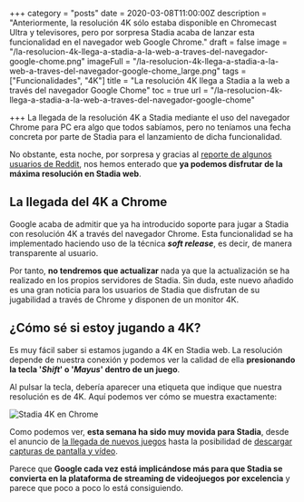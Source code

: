 +++
category = "posts"
date = 2020-03-08T11:00:00Z
description = "Anteriormente, la resolución 4K sólo estaba disponible en Chromecast Ultra y televisores, pero por sorpresa Stadia acaba de lanzar esta funcionalidad en el navegador web Google Chrome."
draft = false
image = "/la-resolucion-4k-llega-a-stadia-a-la-web-a-traves-del-navegador-google-chome.png"
imageFull = "/la-resolucion-4k-llega-a-stadia-a-la-web-a-traves-del-navegador-google-chome_large.png"
tags = ["Funcionalidades", "4K"]
title = "La resolución 4K llega a Stadia a la web a través del navegador Google Chome"
toc = true
url = "/la-resolucion-4k-llega-a-stadia-a-la-web-a-traves-del-navegador-google-chome"

+++
La llegada de la resolución 4K a Stadia mediante el uso del navegador Chrome para PC era algo que todos sabíamos, pero no teníamos una fecha concreta por parte de Stadia para el lanzamiento de dicha funcionalidad. 

No obstante, esta noche, por sorpresa y gracias al <a class="u-anchor" href="https://www.reddit.com/r/Stadia/comments/fdr8ct/4k_on_chrome_is_here/" target="_blank" rel="nofollow noopener">reporte de algunos usuarios de Reddit</a>, nos hemos enterado que **ya podemos disfrutar de la máxima resolución en Stadia web**.

## La llegada del 4K a Chrome

Google acaba de admitir que ya ha introducido soporte para jugar a Stadia con resolución 4K a través del navegador Chrome. Esta funcionalidad se ha implementado haciendo uso de la técnica **_soft release_**, es decir, de manera transparente al usuario.

Por tanto, **no tendremos que actualizar** nada ya que la actualización se ha realizado en los propios servidores de Stadia. Sin duda, este nuevo añadido es una gran noticia para los usuarios de Stadia que disfrutan de su jugabilidad a través de Chrome y disponen de un monitor 4K.

## ¿Cómo sé si estoy jugando a 4K?

Es muy fácil saber si estamos jugando a 4K en Stadia web. La resolución depende de nuestra conexión y podemos ver la calidad de ella **presionando la tecla '_Shift_' o '_Mayus_' dentro de un juego**. 

Al pulsar la tecla, debería aparecer una etiqueta que indique que nuestra resolución es de 4K. Aquí podemos ver cómo se muestra exactamente:

<img class="u-borderImage u-lazyload lazyload" loading="lazy" data-src="/la-resolucion-4k-llega-a-stadia-a-la-web-a-traves-del-navegador-google-chome/stadia-4k-en-chrome.jpg" alt="Stadia 4K en Chrome" title="Stadia 4K en Chrome" />

Como podemos ver, **esta semana ha sido muy movida para Stadia**, desde el anuncio de <a class="u-anchor" href="/steamworld-dig-y-steamworld-heist-llegan-a-stadia-el-10-de-marzo-de-2020">la llegada de nuevos juegos</a> hasta la posibilidad de <a class="u-anchor" href="/stadia-anade-la-posibilidad-de-descargar-nuestras-capturas-de-pantalla-y-video">descargar capturas de pantalla y vídeo</a>. 

Parece que **Google cada vez está implicándose más para que Stadia se convierta en la plataforma de streaming de videojuegos por excelencia** y parece que poco a poco lo está consiguiendo.